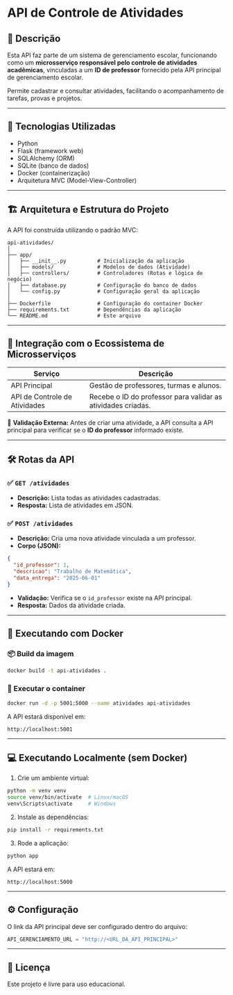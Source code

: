 
# API de Controle de Atividades

## 📑 Descrição

Esta API faz parte de um sistema de gerenciamento escolar, funcionando como um **microsserviço responsável pelo controle de atividades acadêmicas**, vinculadas a um **ID de professor** fornecido pela API principal de gerenciamento escolar.

Permite cadastrar e consultar atividades, facilitando o acompanhamento de tarefas, provas e projetos.

---

## 🚀 Tecnologias Utilizadas

- Python
- Flask (framework web)
- SQLAlchemy (ORM)
- SQLite (banco de dados)
- Docker (containerização)
- Arquitetura MVC (Model-View-Controller)

---

## 🏗️ Arquitetura e Estrutura do Projeto

A API foi construída utilizando o padrão MVC:

```
api-atividades/
│
├── app/
│   ├── __init__.py          # Inicialização da aplicação
│   ├── models/              # Modelos de dados (Atividade)
│   ├── controllers/         # Controladores (Rotas e lógica de negócio)
│   ├── database.py          # Configuração do banco de dados
│   └── config.py            # Configuração geral da aplicação
│
├── Dockerfile               # Configuração do container Docker
├── requirements.txt         # Dependências da aplicação
└── README.md                # Este arquivo
```

---

## 🔗 Integração com o Ecossistema de Microsserviços

| Serviço               | Descrição                                              |
|-----------------------|--------------------------------------------------------|
| API Principal         | Gestão de professores, turmas e alunos.               |
| API de Controle de Atividades | Recebe o ID do professor para validar as atividades criadas. |

🔗 **Validação Externa:** Antes de criar uma atividade, a API consulta a API principal para verificar se o **ID do professor** informado existe.

---

## 🛠️ Rotas da API

### ✅ `GET /atividades`

- **Descrição:** Lista todas as atividades cadastradas.
- **Resposta:** Lista de atividades em JSON.

### ✅ `POST /atividades`

- **Descrição:** Cria uma nova atividade vinculada a um professor.
- **Corpo (JSON):**
```json
{
  "id_professor": 1,
  "descricao": "Trabalho de Matemática",
  "data_entrega": "2025-06-01"
}
```
- **Validação:** Verifica se o `id_professor` existe na API principal.
- **Resposta:** Dados da atividade criada.

---

## 🐳 Executando com Docker

### 📦 Build da imagem
```bash
docker build -t api-atividades .
```

### 🚀 Executar o container
```bash
docker run -d -p 5001:5000 --name atividades api-atividades
```

A API estará disponível em:
```
http://localhost:5001
```

---

## 💻 Executando Localmente (sem Docker)

1. Crie um ambiente virtual:
```bash
python -m venv venv
source venv/bin/activate  # Linux/macOS
venv\Scripts\activate     # Windows
```

2. Instale as dependências:
```bash
pip install -r requirements.txt
```

3. Rode a aplicação:
```bash
python app
```

A API estará em:
```
http://localhost:5000
```

---

## ⚙️ Configuração

O link da API principal deve ser configurado dentro do arquivo:

```python
API_GERENCIAMENTO_URL = "http://<URL_DA_API_PRINCIPAL>"
```

---

## 📄 Licença

Este projeto é livre para uso educacional.
